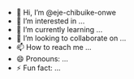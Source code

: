 - 👋 Hi, I’m @eje-chibuike-onwe
- 👀 I’m interested in ...
- 🌱 I’m currently learning ...
- 💞️ I’m looking to collaborate on ...
- 📫 How to reach me ...
- 😄 Pronouns: ...
- ⚡ Fun fact: ...

<!---
eje-chibuike-onwe/eje-chibuike-onwe is a ✨ special ✨ repository because its `README.md` (this file) appears on your GitHub profile.
You can click the Preview link to take a look at your changes.
--->
